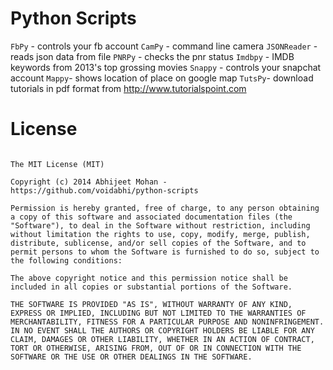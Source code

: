Python Scripts
===============

`FbPy` - controls your fb account
`CamPy` - command line camera
`JSONReader` - reads json data from file
`PNRPy` - checks the pnr status
`Imdbpy` - IMDB keywords from 2013's top grossing movies
`Snappy` - controls your snapchat account
`Mappy`-  shows location of place on google map
`TutsPy`- download tutorials in pdf format from http://www.tutorialspoint.com

License
==============

```

The MIT License (MIT)

Copyright (c) 2014 Abhijeet Mohan - https://github.com/voidabhi/python-scripts

Permission is hereby granted, free of charge, to any person obtaining a copy of this software and associated documentation files (the "Software"), to deal in the Software without restriction, including without limitation the rights to use, copy, modify, merge, publish, distribute, sublicense, and/or sell copies of the Software, and to permit persons to whom the Software is furnished to do so, subject to the following conditions:

The above copyright notice and this permission notice shall be included in all copies or substantial portions of the Software.

THE SOFTWARE IS PROVIDED "AS IS", WITHOUT WARRANTY OF ANY KIND, EXPRESS OR IMPLIED, INCLUDING BUT NOT LIMITED TO THE WARRANTIES OF MERCHANTABILITY, FITNESS FOR A PARTICULAR PURPOSE AND NONINFRINGEMENT. IN NO EVENT SHALL THE AUTHORS OR COPYRIGHT HOLDERS BE LIABLE FOR ANY CLAIM, DAMAGES OR OTHER LIABILITY, WHETHER IN AN ACTION OF CONTRACT, TORT OR OTHERWISE, ARISING FROM, OUT OF OR IN CONNECTION WITH THE SOFTWARE OR THE USE OR OTHER DEALINGS IN THE SOFTWARE.

```
